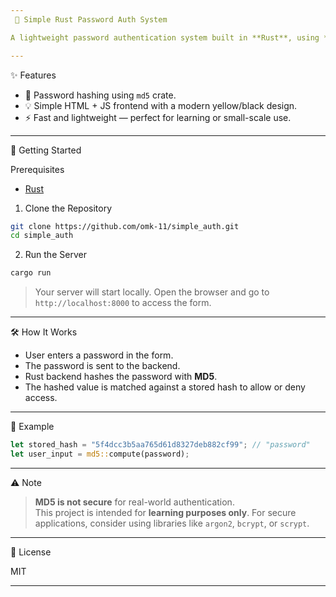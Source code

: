 ```yaml
---
 🔐 Simple Rust Password Auth System

A lightweight password authentication system built in **Rust**, using **MD5 hashing** and a minimal HTML frontend.

---
```


 ✨ Features

- 📜 Password hashing using `md5` crate.
- 💡 Simple HTML + JS frontend with a modern yellow/black design.
- ⚡ Fast and lightweight — perfect for learning or small-scale use.


---

 🚀 Getting Started

 Prerequisites

- [Rust](https://www.rust-lang.org/tools/install)

 1. Clone the Repository

```bash
git clone https://github.com/omk-11/simple_auth.git
cd simple_auth
```

 2. Run the Server

```bash
cargo run
```

> Your server will start locally. Open the browser and go to `http://localhost:8000` to access the form.

---

 🛠 How It Works

- User enters a password in the form.
- The password is sent to the backend.
- Rust backend hashes the password with **MD5**.
- The hashed value is matched against a stored hash to allow or deny access.

---

 🧪 Example

```rust
let stored_hash = "5f4dcc3b5aa765d61d8327deb882cf99"; // "password"
let user_input = md5::compute(password);
```

---

 ⚠️ Note

> **MD5 is not secure** for real-world authentication.  
This project is intended for **learning purposes only**. For secure applications, consider using libraries like `argon2`, `bcrypt`, or `scrypt`.

---

 📜 License

MIT

---
